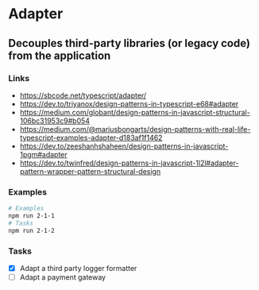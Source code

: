 # Adapter

## Decouples third-party libraries (or legacy code) from **the application**

### Links

- https://sbcode.net/typescript/adapter/
- https://dev.to/triyanox/design-patterns-in-typescript-e68#adapter
- https://medium.com/globant/design-patterns-in-javascript-structural-106bc31953c9#b054
- https://medium.com/@mariusbongarts/design-patterns-with-real-life-typescript-examples-adapter-d183af1f1462
- https://dev.to/zeeshanhshaheen/design-patterns-in-javascript-1pgm#adapter
- https://dev.to/twinfred/design-patterns-in-javascript-1l2l#adapter-pattern-wrapper-pattern-structural-design

### Examples

```bash
# Examples
npm run 2-1-1
# Tasks
npm run 2-1-2
```

### Tasks

- [x] Adapt a third party logger formatter
- [ ] Adapt a payment gateway
